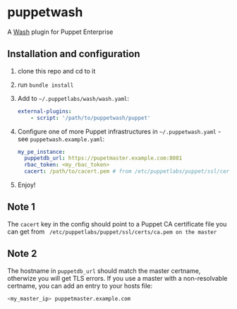 # puppetwash

A [Wash](https://puppetlabs.github.io/wash/) plugin for Puppet Enterprise

## Installation and configuration

1. clone this repo and cd to it
2. run `bundle install`
3. Add to `~/.puppetlabs/wash/wash.yaml`:

    ```yaml
    external-plugins:
        - script: '/path/to/puppetwash/puppet'
    ```

4. Configure one of more Puppet infrastructures in `~/.puppetwash.yaml` - see `puppetwash.example.yaml`:

    ```yaml
    my_pe_instance:
      puppetdb_url: https://pupetmaster.example.com:8081
      rbac_token: <my_rbac_token>
      cacert: /path/to/cacert.pem # from /etc/puppetlabs/puppet/ssl/certs/ca.pem on the master
    ```

5. Enjoy!


## Note 1

The `cacert` key in the config should point to a Puppet CA certificate file you can get from ` /etc/puppetlabs/puppet/ssl/certs/ca.pem on the master`

## Note 2

The hostname in `puppetdb_url` should match the master certname, otherwize you will get TLS errors. If you use a master with a non-resolvable certname, you can add an entry to your hosts file:
```bash
<my_master_ip> puppetmaster.example.com
```
